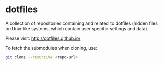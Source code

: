 # dotfiles

A collection of repositories containing and related to dotfiles (hidden files on
Unix-like systems, which contain user specific settings and data).

Please visit: http://dotfiles.github.io/

To fetch the submodules when cloning, use:

~~~ sh
git clone --recursive <repo-url>
~~~
